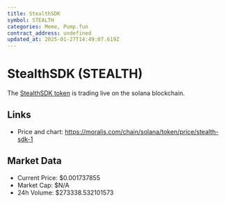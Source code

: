 ```yaml
---
title: StealthSDK
symbol: STEALTH
categories: Meme, Pump.fun
contract_address: undefined
updated_at: 2025-01-27T14:49:07.619Z
---
```


# StealthSDK (STEALTH)
The [StealthSDK token](https://moralis.com/chain/solana/token/price/stealth-sdk-1) is trading live on the solana blockchain.

## Links
- Price and chart: https://moralis.com/chain/solana/token/price/stealth-sdk-1

## Market Data
- Current Price: $0.001737855
- Market Cap: $N/A
- 24h Volume: $273338.532101573
